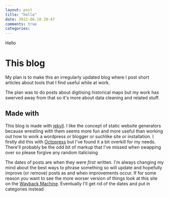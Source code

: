 ```yaml
---
layout: post
title: "hello"
date: 2012-06-10 20:47
comments: true
categories: 
---
```


Hello

# This blog

My plan is to make this an irregularly updated blog where I post short articles about tools that I find useful while at work.

The plan was to do posts about digitising historical maps but my work has swerved away from that so it's more about data cleaning and related stuff.

## Made with
This blog is made with [jekyll](jekyllrb.com). I like the concept of static website generators because wrestling with them seems more fun and more useful than working out how to work a wordpress or blogger or suchlike site or installation.  I firstly did this with [Octopress](http://octopress.org/) but I've found it a bit overkill for my needs.  There'll probably be the odd bit of markup that I've missed when swapping over so please forgive any random italicising

The dates of posts are when they were _first_ written. I'm always changing my mind about the best ways to phrase something so will update and hopefully improve (or remove) posts as and when improvements occur. If for some reason you want to see the more worser version of things look at this site on the [Wayback Machine](http://web.archive.org/web/*/keithmaguire.net). Eventually I'll get rid of the dates and put in categories instead